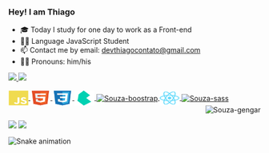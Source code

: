 ### Hey! I am Thiago



- 🎓 Today I study for one day to work as a Front-end
- 👨‍🎓 Language JavaScript Student
- 📫 Contact me by email: devthiagocontato@gmail.com
- 🙋‍♂️ Pronouns: him/his

<div>
  <a href="https://github.com/thiagosouzaa">
  <img height="150" src="https://github-readme-stats.vercel.app/api?username=thiagosouzaa&show_icons=true&theme=cobalt&include_all_commits=true&count_private=true"/>
  <img height="150" src="https://github-readme-stats.vercel.app/api/top-langs/?username=thiagosouzaa&layout=compact&langs_count=7&theme=cobalt"/>
</div>
  
  <div style="display: inline_block"><br>
  <img align="center" alt="Souza-js" height="30" width="40" src="https://raw.githubusercontent.com/devicons/devicon/master/icons/javascript/javascript-plain.svg">
  <img align="center" alt="Souza-html" height="30" width="40" src="https://raw.githubusercontent.com/devicons/devicon/master/icons/html5/html5-original.svg">
  <img align="center" alt="Souza-css" height="30" width="40" src="https://raw.githubusercontent.com/devicons/devicon/master/icons/css3/css3-original.svg">
  <img align="center" alt="Souza-bulma" height="30" width="40" src="https://raw.githubusercontent.com/devicons/devicon/master/icons/bulma/bulma-plain.svg">
  <img align="center" alt="Souza-boostrap" height="30" width="40" src="https://cdn.jsdelivr.net/gh/devicons/devicon/icons/bootstrap/bootstrap-original.svg"/>
  <img align="center" alt="Souza-react" height="30" width="40" src="https://raw.githubusercontent.com/devicons/devicon/master/icons/react/react-original.svg">
  <img align="center" alt="Souza-sass" height="30" width="40"src="https://cdn.jsdelivr.net/gh/devicons/devicon/icons/sass/sass-original.svg" />
  <img align="right" alt="Souza-gengar" src="https://cdn.discordapp.com/attachments/776565959490011169/886708922226987058/gif-perfilgit.gif">
</div>
  
  ##
  
  <div>
  <a href="https://www.instagram.com/tthiago_cr/" target="_blank"><img src="https://img.shields.io/badge/-Instagram-%23E4405F?style=for-the-badge&logo=instagram&logoColor=white" target="_blank"></a>
 <a href = "mailto:devthiagocontato@gmail.com"><img src="https://img.shields.io/badge/-Gmail-%23333?style=for-the-badge&logo=gmail&logoColor=white" target="_blank"></a>
 
 ![Snake animation](https://github.com/thiagosouzaa/thiagosouzaa/blob/output/github-contribution-grid-snake.svg)
   
